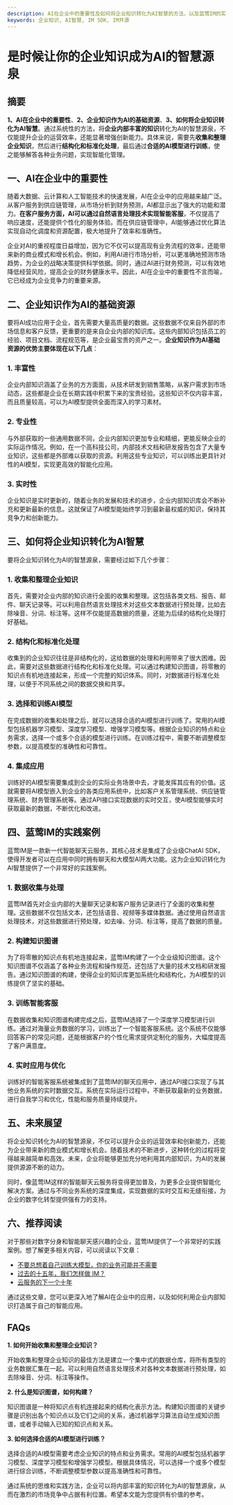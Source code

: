 ```yaml
---
description: AI在企业中的重要性及如何将企业知识转化为AI智慧的方法，以及蓝莺IM的实践案例和未来展望。
keywords: 企业知识, AI智慧, IM SDK, IM开源
---
```

# 是时候让你的企业知识成为AI的智慧源泉


## 摘要

**1、AI在企业中的重要性**、**2、企业知识作为AI的基础资源**、**3、如何将企业知识转化为AI智慧**。通过系统性的方法，将**企业内部丰富的知识**转化为AI的智慧源泉，不仅能提升企业的运营效率，还能显著增强创新能力。具体来说，需要先**收集和整理企业知识**，然后进行**结构化和标准化处理**，最后通过**合适的AI模型进行训练**，使之能够解答各种业务问题，实现智能化管理。

## 一、AI在企业中的重要性

随着大数据、云计算和人工智能技术的快速发展，AI在企业中的应用越来越广泛。从客户服务到供应链管理，从市场分析到财务预测，AI都显示出了强大的功能和潜力。**在客户服务方面，AI可以通过自然语言处理技术实现智能客服**，不仅提高了响应速度，还能提供个性化的服务体验。而在供应链管理中，AI能够通过优化算法实现自动化调度和资源配置，极大地提升了效率和准确性。

企业对AI的重视程度日益增加，因为它不仅可以提高现有业务流程的效率，还能带来新的商业模式和增长机会。例如，利用AI进行市场分析，可以更准确地预测市场趋势，为企业的战略决策提供科学依据。同时，通过AI进行财务预测，可以有效地降低经营风险，提高企业的财务健康水平。因此，AI在企业中的重要性不言而喻，它已经成为企业竞争力的重要来源。

## 二、企业知识作为AI的基础资源

要将AI成功应用于企业，首先需要大量高质量的数据。这些数据不仅来自外部的市场信息和客户反馈，更重要的是来自企业内部的知识库。这些内部知识包括员工的经验、项目文档、流程规范等，是企业最宝贵的资产之一。**企业知识作为AI基础资源的优势主要体现在以下几点**：

### 1. 丰富性

企业内部知识涵盖了业务的方方面面，从技术研发到销售策略，从客户需求到市场动态，这些都是企业在长期实践中积累下来的宝贵经验。这些知识不仅内容丰富，而且质量较高，可以为AI模型提供全面而深入的学习素材。

### 2. 专业性

与外部获取的一些通用数据不同，企业内部知识更加专业和精细，更能反映企业的实际运作情况。例如，在一个高科技公司，内部技术文档和研发报告包含了大量专业知识，这些都是外部难以获取的资源。利用这些专业知识，可以训练出更具针对性的AI模型，实现更高效的智能化应用。

### 3. 实时性

企业知识是实时更新的，随着业务的发展和技术的进步，企业内部知识库会不断补充和更新最新的信息。这就保证了AI模型能始终学习到最新最权威的知识，保持其竞争力和创新能力。

## 三、如何将企业知识转化为AI智慧

要将企业知识转化为AI的智慧源泉，需要经过如下几个步骤：

### 1. 收集和整理企业知识

首先，需要对企业内部的知识进行全面的收集和整理。这包括各类文档、报告、邮件、聊天记录等。可以利用自然语言处理技术对这些文本数据进行预处理，比如去除噪音、分词、标注等。这样不仅能提高数据的质量，还能为后续的结构化处理打好基础。

### 2. 结构化和标准化处理

收集到的企业知识往往是非结构化的，这给数据的处理和利用带来了很大困难。因此，需要对这些数据进行结构化和标准化处理。可以通过构建知识图谱，将零散的知识点有机地连接起来，形成一个完整的知识体系。同时，对数据进行标准化处理，以便于不同系统之间的数据交换和共享。

### 3. 选择和训练AI模型

在完成数据的收集和处理之后，就可以选择合适的AI模型进行训练了。常用的AI模型包括机器学习模型、深度学习模型、增强学习模型等。根据企业知识的特点和业务需求，选择一个或多个合适的模型进行训练。在训练过程中，需要不断调整模型参数，以提高模型的准确性和可靠性。

### 4. 集成应用

训练好的AI模型需要集成到企业的实际业务场景中去，才能发挥其应有的价值。这就需要将AI模型嵌入到企业的各类应用系统中，比如客户关系管理系统、供应链管理系统、财务管理系统等。通过API接口实现数据的实时交互，使AI模型能够实时获取最新的数据，不断优化和改进。

## 四、蓝莺IM的实践案例

蓝莺IM是一款新一代智能聊天云服务，其核心技术是集成了企业级ChatAI SDK，使得开发者可以在应用中同时拥有聊天和大模型AI两大功能。这为企业知识转化为AI智慧提供了一个非常好的实践案例。

### 1. 数据收集与处理

蓝莺IM首先对企业内部的大量聊天记录和客户服务记录进行了全面的收集和整理。这些数据不仅包括文本，还包括语音、视频等多媒体数据。通过使用自然语言处理技术，对这些数据进行预处理，如去噪、分词、标注等，提高了数据的质量。

### 2. 构建知识图谱

为了将零散的知识点有机地连接起来，蓝莺IM构建了一个企业级知识图谱。这个知识图谱不仅涵盖了各种业务流程和操作规范，还包括了大量的技术文档和研发报告。通过知识图谱的构建，使得企业的知识库更加系统化和结构化，为AI模型的训练提供了坚实的基础。

### 3. 训练智能客服

在数据收集和知识图谱构建完成之后，蓝莺IM选择了一个深度学习模型进行训练。通过对海量业务数据的学习，训练出了一个智能客服系统。这个系统不仅能够回答客户的常见问题，还能根据客户的个性化需求提供定制化的服务，大幅度提高了客户满意度。

### 4. 实时应用与优化

训练好的智能客服系统被集成到了蓝莺IM的聊天应用中，通过API接口实现了与其他业务系统的实时数据交互。系统在实际运行过程中，不断获取最新的业务数据，进行自我学习和优化，性能和服务质量持续提升。

## 五、未来展望

将企业知识转化为AI的智慧源泉，不仅可以提升企业的运营效率和创新能力，还能为企业带来新的商业模式和增长机会。随着技术的不断进步，这种转化的过程将变得越来越简单和高效。未来，企业将能够更加充分地利用其内部知识，为AI的发展提供源源不断的动力。

同时，像蓝莺IM这样的智能聊天云服务将变得更加普及，为更多企业提供智能化解决方案。通过与不同业务系统的深度集成，实现数据的实时交互和无缝衔接，为企业的数字化转型提供强有力的支持。

## 六、推荐阅读

对于那些对数字分身和智能聊天感兴趣的企业，蓝莺IM提供了一个非常好的实践案例。想了解更多相关内容，可以阅读以下文章：

- [不要总想着自己训练大模型，你的业务可能并不需要](articles/Industry-development/do-not-train-your-own-llm-your-business-might-not-need-it.html)
- [过去的十五年，我们怎样做 IM？](articles/Industry-development/how-we-build-an-instant-messging-system-in-the-past-fifteen-years.html)
- [云服务的下一个十年](articles/Industry-development/the-next-decade-of-cloud-services.html)

通过这些文章，您可以更深入地了解AI在企业中的应用，以及如何利用企业内部知识打造属于自己的智能应用。

## FAQs

**1. 如何开始收集和整理企业知识？**

开始收集和整理企业知识的最佳方法是建立一个集中式的数据仓库，将所有类型的业务数据汇集在一起。可以利用自然语言处理技术对各种文本数据进行预处理，如去除噪音、分词、标注等操作。

**2. 什么是知识图谱，如何构建？**

知识图谱是一种将知识点有机连接起来的结构化表示方法。构建知识图谱的关键步骤是识别出各个知识点以及它们之间的关系，通过机器学习算法自动生成知识图谱，或者手动输入已知的知识点和关系。

**3. 如何选择合适的AI模型进行训练？**

选择合适的AI模型需要考虑企业知识的特点和业务需求。常用的AI模型包括机器学习模型、深度学习模型和增强学习模型。根据具体情况，可以选择一个或多个模型进行综合训练，不断调整模型参数以提高准确性和可靠性。

通过系统的思维和实践方法，企业可以将内部丰富的知识转化为AI的智慧源泉，从而在激烈的市场竞争中占据有利位置。希望本文能为您提供有价值的参考。